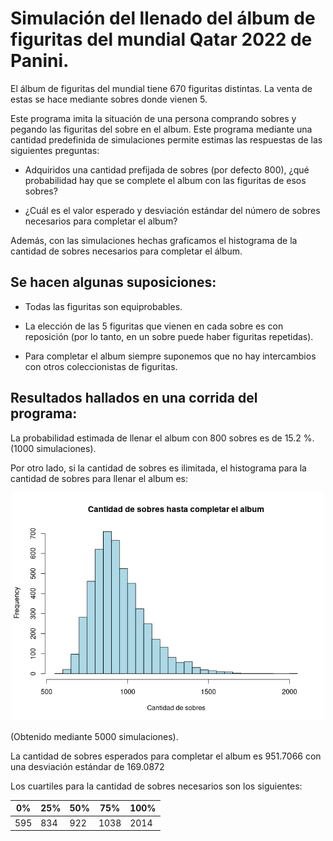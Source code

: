# Simulación del llenado del álbum de figuritas del mundial Qatar 2022 de Panini.

El álbum de figuritas del mundial tiene 670 figuritas distintas. La venta de estas se hace mediante sobres donde vienen 5. 

Este programa imita la situación de una persona comprando sobres y pegando las figuritas del sobre en el album. Este programa mediante una cantidad predefinida de simulaciones permite estimas las respuestas de las siguientes preguntas:

- Adquiridos una cantidad prefijada de sobres (por defecto 800), ¿qué probabilidad hay que se complete el album con las figuritas de esos sobres?

- ¿Cuál es el valor esperado y desviación estándar del número de sobres necesarios para completar el album? 

Además, con las simulaciones hechas graficamos el histograma de la cantidad de sobres necesarios para completar el álbum.

## Se hacen algunas suposiciones: 

- Todas las figuritas son equiprobables. 

- La elección de las 5 figuritas que vienen en cada sobre es con reposición (por lo tanto, en un sobre puede haber figuritas repetidas).

- Para completar el album siempre suponemos que no hay intercambios con otros coleccionistas de figuritas.


## Resultados hallados en una corrida del programa:

 La probabilidad estimada de llenar el album con 800 sobres es de 15.2  %. (1000 simulaciones).
 
 Por otro lado, si la cantidad de sobres es ilimitada, el histograma para la cantidad de sobres para llenar el album es:
  
<p align = "center">
  <img src = "Figuritas.png" width = 500>
</p>
(Obtenido mediante 5000 simulaciones).


 La cantidad de sobres esperados para completar el album es  951.7066 con una desviación estándar de 169.0872

Los cuartiles para la cantidad de sobres necesarios son los siguientes:

 | 0% | 25% | 50% | 75% | 100% |
 | --- | --- | --- | --- | --- |
 | 595 | 834 | 922 | 1038 | 2014 | 
 
